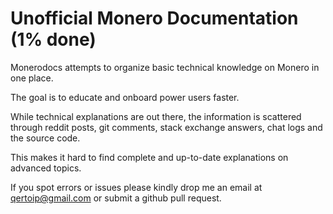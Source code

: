 # Unofficial Monero Documentation (1% done)

Monerodocs attempts to organize basic technical knowledge on Monero in one place.

The goal is to educate and onboard power users faster.

While technical explanations are out there, the information is scattered through reddit posts, git comments, stack exchange answers, chat logs and the source code.

This makes it hard to find complete and up-to-date explanations on advanced topics.

If you spot errors or issues please kindly drop me an email at [qertoip@gmail.com](mailto:qertoip@gmail.com?subject=monerodocs) or submit a github pull request.
